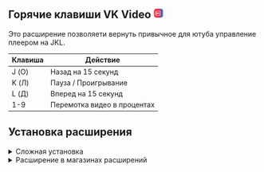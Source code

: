 <div>
  <h2>Горячие клавиши VK Video <img src="images/icon-32.png" width="20px"></h2>
  <p>Это расширение позволяети вернуть привычное для ютуба управление плеером на JKL.
</div>

| Клавиша | Действие                    |
|---------|-----------------------------|
| J (О)   | Назад на 15 секунд          |
| K (Л)   | Пауза / Проигрывание        |
| L (Д)   | Вперед на 15 секунд         |
| 1-9     | Перемотка видео в процентах |

<div>
<h2>Установка расширения</h2>

<details>
<summary>Cложная установка</summary>

1. Открыть страницу (chrome://extensions)
2. Включить режим разработчика (правый верхний угол)
3. Загрузить распакованное расширение (левый верхний угол)

</details>

<details>
<summary>Расширение в магазинах расширений</summary> 

1. https://chromewebstore.google.com/detail/горячие-клавиши-вк-видео/pgacfedlkaomiedeibedjhpmiknfkidk?hl=ru&authuser=1
</details>
</div>
